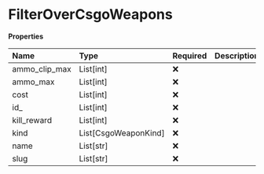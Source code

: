 # FilterOverCsgoWeapons

**Properties**

| Name          | Type                 | Required | Description |
| :------------ | :------------------- | :------- | :---------- |
| ammo_clip_max | List[int]            | ❌       |             |
| ammo_max      | List[int]            | ❌       |             |
| cost          | List[int]            | ❌       |             |
| id\_          | List[int]            | ❌       |             |
| kill_reward   | List[int]            | ❌       |             |
| kind          | List[CsgoWeaponKind] | ❌       |             |
| name          | List[str]            | ❌       |             |
| slug          | List[str]            | ❌       |             |

